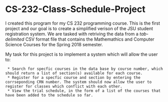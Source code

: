 # CS-232-Class-Schedule-Project
I created this program for my CS 232 programming course. This is the first project and our goal is to create a simplified verison of the JSU student registration system. We are tasked with retriving the data from a *tab-delimited* CSV format file that contains the Mathemathics and Computer Science Courses for the Spring 2018 semester.

My task for this project is to implement a system which will allow the user to:

     * Search for specfic courses in the data base by course number, which should return a list of section(s) available for each course.
     * Register for a specfic course and section by entering the corrseponding CRN number. The system should now allow the user to register for classes which conflict with each other.
     * View the trial schedule, in the form of a list of the courses that have been added to the schedule so far.

